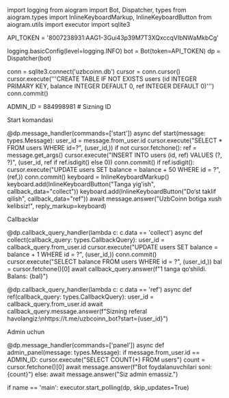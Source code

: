 import logging from aiogram import Bot, Dispatcher, types from aiogram.types import InlineKeyboardMarkup, InlineKeyboardButton from aiogram.utils import executor import sqlite3

API_TOKEN = '8007238931:AAG1-3Gui43p39M7T3XQxccqVIbNWaMkbCg'

logging.basicConfig(level=logging.INFO) bot = Bot(token=API_TOKEN) dp = Dispatcher(bot)

conn = sqlite3.connect('uzbcoinn.db') cursor = conn.cursor() cursor.execute('''CREATE TABLE IF NOT EXISTS users (id INTEGER PRIMARY KEY, balance INTEGER DEFAULT 0, ref INTEGER DEFAULT 0)''') conn.commit()

ADMIN_ID = 884998981  # Sizning ID

Start komandasi

@dp.message_handler(commands=['start']) async def start(message: types.Message): user_id = message.from_user.id cursor.execute("SELECT * FROM users WHERE id=?", (user_id,)) if not cursor.fetchone(): ref = message.get_args() cursor.execute("INSERT INTO users (id, ref) VALUES (?, ?)", (user_id, ref if ref.isdigit() else 0)) conn.commit() if ref.isdigit(): cursor.execute("UPDATE users SET balance = balance + 50 WHERE id = ?", (ref,)) conn.commit() keyboard = InlineKeyboardMarkup() keyboard.add(InlineKeyboardButton("Tanga yig'ish", callback_data="collect")) keyboard.add(InlineKeyboardButton("Do‘st taklif qilish", callback_data="ref")) await message.answer("UzbCoinn botiga xush kelibsiz!", reply_markup=keyboard)

Callbacklar

@dp.callback_query_handler(lambda c: c.data == 'collect') async def collect(callback_query: types.CallbackQuery): user_id = callback_query.from_user.id cursor.execute("UPDATE users SET balance = balance + 1 WHERE id = ?", (user_id,)) conn.commit() cursor.execute("SELECT balance FROM users WHERE id = ?", (user_id,)) bal = cursor.fetchone()[0] await callback_query.answer(f"1 tanga qo‘shildi. Balans: {bal}")

@dp.callback_query_handler(lambda c: c.data == 'ref') async def ref(callback_query: types.CallbackQuery): user_id = callback_query.from_user.id await callback_query.message.answer(f"Sizning referal havolangiz:\nhttps://t.me/uzbcoinn_bot?start={user_id}")

Admin uchun

@dp.message_handler(commands=['panel']) async def admin_panel(message: types.Message): if message.from_user.id == ADMIN_ID: cursor.execute("SELECT COUNT(*) FROM users") count = cursor.fetchone()[0] await message.answer(f"Bot foydalanuvchilari soni: {count}") else: await message.answer("Siz admin emassiz.")

if name == 'main': executor.start_polling(dp, skip_updates=True)
